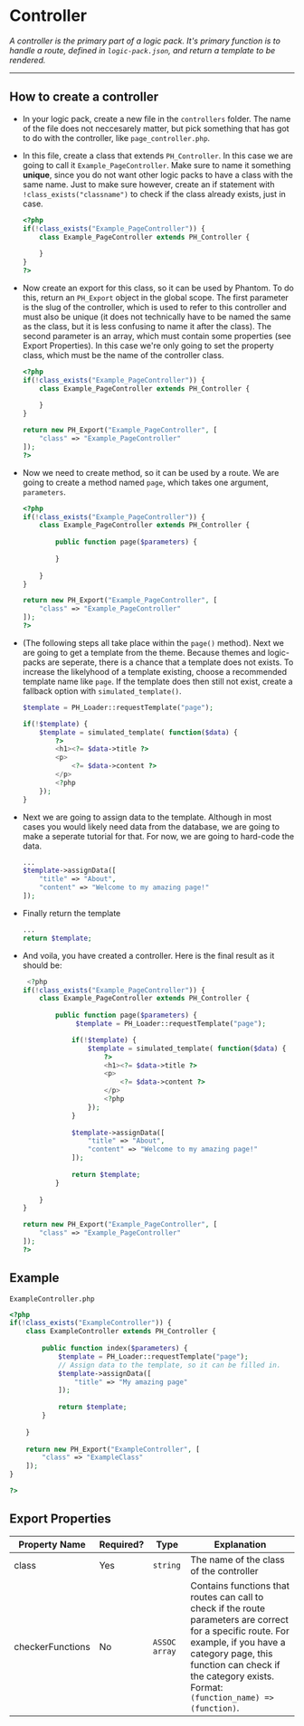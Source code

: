 # Controller
_A controller is the primary part of a logic pack. It's primary function is to handle a route, defined in `logic-pack.json`, and return a template to be rendered._
- - -
## How to create a controller
- In your logic pack, create a new file in the `controllers` folder. The name of the file does not neccesarely matter, but pick something that has got to do with the controller, like `page_controller.php`.
- In this file, create a class that extends `PH_Controller`. In this case we are going to call it `Example_PageController`. Make sure to name it something **unique**, since you do not want other logic packs to have a class with the same name. Just to make sure however, create an if statement with `!class_exists("classname")` to check if the class already exists, just in case.
    ```php
    <?php
    if(!class_exists("Example_PageController")) {
        class Example_PageController extends PH_Controller {
            
        }
    }
    ?>
    ```
- Now create an export for this class, so it can be used by Phantom. To do this, return an `PH_Export` object in the global scope. The first parameter is the slug of the controller, which is used to refer to this controller and must also be unique (it does not technically have to be named the same as the class, but it is less confusing to name it after the class). The second parameter is an array, which must contain some properties (see Export Properties). In this case we're only going to set the property class, which must be the name of the controller class.
    ```php
    <?php
    if(!class_exists("Example_PageController")) {
        class Example_PageController extends PH_Controller {
            
        }
    }
    
    return new PH_Export("Example_PageController", [
        "class" => "Example_PageController"
    ]);
    ?>
    ```
- Now we need to create method, so it can be used by a route. We are going to create a method named `page`, which takes one argument, `parameters`.
    ```php
    <?php
    if(!class_exists("Example_PageController")) {
        class Example_PageController extends PH_Controller {
            
            public function page($parameters) {
                
            }
            
        }
    }
    
    return new PH_Export("Example_PageController", [
        "class" => "Example_PageController"
    ]);
    ?>
    ```
- (The following steps all take place within the `page()` method).
    Next we are going to get a template from the theme. Because themes and logic-packs are seperate, there is a chance that a template does not exists. To increase the likelyhood of a template existing, choose a recommended template name like `page`. If the template does then still not exist, create a fallback option with `simulated_template()`.
    ```php
    $template = PH_Loader::requestTemplate("page");
    
    if(!$template) {
        $template = simulated_template( function($data) {
            ?>
            <h1><?= $data->title ?>
            <p>
                <?= $data->content ?>
            </p>
            <?php
        });
    }
    ```
- Next we are going to assign data to the template. Although in most cases you would likely need data from the database, we are going to make a seperate tutorial for that. For now, we are going to hard-code the data.
    ```php
    ...
    $template->assignData([
        "title" => "About",
        "content" => "Welcome to my amazing page!"
    ]);
    ```
- Finally return the template
    ```php
    ...
    return $template;    
    ```
    
- And voila, you have created a controller. Here is the final result as it should be:
    ```php
     <?php
    if(!class_exists("Example_PageController")) {
        class Example_PageController extends PH_Controller {
            
            public function page($parameters) {
                 $template = PH_Loader::requestTemplate("page");
    
                if(!$template) {
                    $template = simulated_template( function($data) {
                        ?>
                        <h1><?= $data->title ?>
                        <p>
                            <?= $data->content ?>
                        </p>
                        <?php
                    });
                }
                
                $template->assignData([
                    "title" => "About",
                    "content" => "Welcome to my amazing page!"
                ]);
                
                return $template;
            }
            
        }
    }
    
    return new PH_Export("Example_PageController", [
        "class" => "Example_PageController"
    ]);
    ?>
    ```
## Example
`ExampleController.php`
```php
<?php
if(!class_exists("ExampleController")) {
    class ExampleController extends PH_Controller {
    
        public function index($parameters) {
            $template = PH_Loader::requestTemplate("page");
            // Assign data to the template, so it can be filled in.
            $template->assignData([
                "title" => "My amazing page"
            ]);
            
            return $template;
        }
        
    }
    
    return new PH_Export("ExampleController", [
        "class" => "ExampleClass"
    ]);
}

?>
```

## Export Properties
| Property Name | Required? | Type | Explanation |
|---|---|---|---|
| class          | Yes       | `string` | The name of the class of the controller |
| checkerFunctions | No      |  `ASSOC array` | Contains functions that routes can call to check if the route parameters are correct for a specific route. For example, if you have a category page, this function can check if the category exists. Format: `(function_name) => (function)`.
